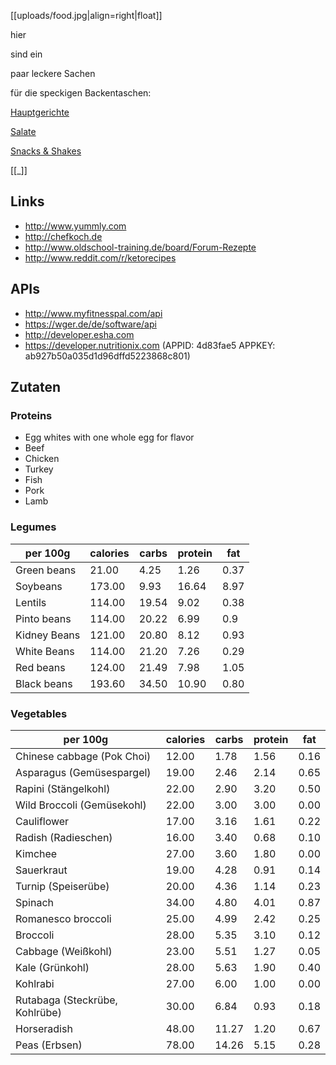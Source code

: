 [[uploads/food.jpg|align=right|float]]

hier

sind ein

paar leckere Sachen

für die speckigen Backentaschen:

[Hauptgerichte](pages/hauptgerichte/)

[Salate](pages/salate/)

[Snacks & Shakes ](pages/snacks_und_shakes/)

[[_]]

## Links
- http://www.yummly.com
- http://chefkoch.de
- http://www.oldschool-training.de/board/Forum-Rezepte
- http://www.reddit.com/r/ketorecipes

## APIs
- http://www.myfitnesspal.com/api
- https://wger.de/de/software/api
- http://developer.esha.com
- https://developer.nutritionix.com (APPID: 4d83fae5 APPKEY: ab927b50a035d1d96dffd5223868c801)

## Zutaten
### Proteins
- Egg whites with one whole egg for flavor
- Beef
- Chicken
- Turkey
- Fish
- Pork
- Lamb

### Legumes
per 100g    | calories | carbs | protein | fat
------------|----------|-------|---------|------
Green beans |   21.00  |  4.25 |   1.26  | 0.37
Soybeans    |  173.00  |  9.93 |  16.64  | 8.97
Lentils     |  114.00  | 19.54 |   9.02  | 0.38
Pinto beans |  114.00  | 20.22 |   6.99  | 0.9
Kidney Beans|  121.00  | 20.80 |   8.12  | 0.93
White Beans |  114.00  | 21.20 |   7.26  | 0.29
Red beans   |  124.00  | 21.49 |   7.98  | 1.05
Black beans |  193.60  | 34.50 |  10.90  | 0.80

### Vegetables
per 100g                        | calories | carbs | protein | fat
--------------------------------|----------|-------|---------|------
Chinese cabbage (Pok Choi)      |  12.00   |  1.78 |   1.56  | 0.16
Asparagus (Gemüsespargel)       |  19.00   |  2.46 |   2.14  | 0.65
Rapini (Stängelkohl)            |  22.00   |  2.90 |   3.20  | 0.50
Wild Broccoli (Gemüsekohl)      |  22.00   |  3.00 |   3.00  | 0.00
Cauliflower                     |  17.00   |  3.16 |   1.61  | 0.22
Radish (Radieschen)             |  16.00   |  3.40 |   0.68  | 0.10
Kimchee                         |  27.00   |  3.60 |   1.80  | 0.00
Sauerkraut                      |  19.00   |  4.28 |   0.91  | 0.14
Turnip (Speiserübe)             |  20.00   |  4.36 |   1.14  | 0.23
Spinach                         |  34.00   |  4.80 |   4.01  | 0.87
Romanesco broccoli              |  25.00   |  4.99 |   2.42  | 0.25
Broccoli                        |  28.00   |  5.35 |   3.10  | 0.12
Cabbage (Weißkohl)              |  23.00   |  5.51 |   1.27  | 0.05
Kale (Grünkohl)                 |  28.00   |  5.63 |   1.90  | 0.40
Kohlrabi                        |  27.00   |  6.00 |   1.00  | 0.00
Rutabaga (Steckrübe, Kohlrübe)  |  30.00   |  6.84 |   0.93  | 0.18
Horseradish                     |  48.00   | 11.27 |   1.20  | 0.67
Peas (Erbsen)                   |  78.00   | 14.26 |   5.15  | 0.28
